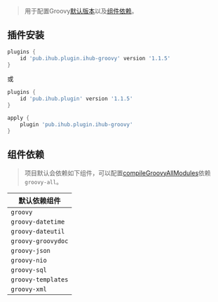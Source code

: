> 用于配置Groovy[默认版本](/iHubBom?id=默认版本)以及[组件依赖](/iHubGroovy?id=组件依赖)。

## 插件安装

```groovy
plugins {
    id 'pub.ihub.plugin.ihub-groovy' version '1.1.5'
}
```

或

```groovy
plugins {
    id 'pub.ihub.plugin' version '1.1.5'
}

apply {
    plugin 'pub.ihub.plugin.ihub-groovy'
}
```

## 组件依赖

> 项目默认会依赖如下组件，可以配置[compileGroovyAllModules](/iHub?id=配置示例)依赖`groovy-all`。

| 默认依赖组件 |
| --------- |
| `groovy` |
| `groovy-datetime` |
| `groovy-dateutil` |
| `groovy-groovydoc` |
| `groovy-json` |
| `groovy-nio` |
| `groovy-sql` |
| `groovy-templates` |
| `groovy-xml` |